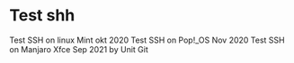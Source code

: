 # Test shh

<p>
    Test SSH on linux Mint okt 2020
    Test SSH on Pop!_OS Nov 2020
    Test SSH on Manjaro Xfce Sep 2021
    by Unit Git
</p>
